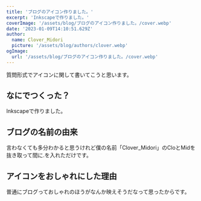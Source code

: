 ```yaml
---
title: 'ブログのアイコン作りました。'
excerpt: 'Inkscapeで作りました。'
coverImage: '/assets/blog/ブログのアイコン作りました。/cover.webp'
date: '2023-01-09T14:10:51.629Z'
author:
  name: Clover_Midori
  picture: '/assets/blog/authors/clover.webp'
ogImage:
  url: '/assets/blog/ブログのアイコン作りました。/cover.webp'
---
```


質問形式でアイコンに関して書いてこうと思います。
## なにでつくった？
Inkscapeで作りました。

## ブログの名前の由来
言わなくても多分わかると思うけれど僕の名前「Clover_Midori」のCloとMidを抜き取って間に.を入れただけです。

## アイコンをおしゃれにした理由
普通にブログっておしゃれのほうがなんか映えそうだなって思ったからです。
